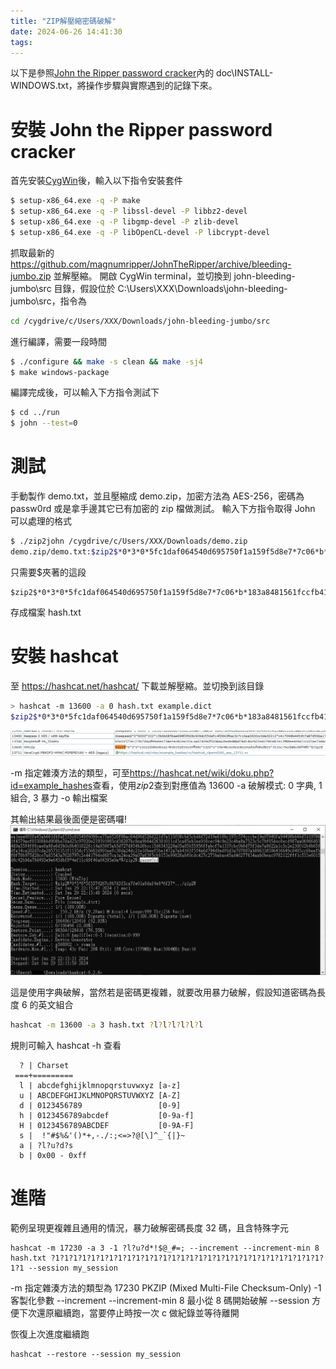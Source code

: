 ```yaml
---
title: "ZIP解壓縮密碼破解"
date: 2024-06-26 14:41:30
tags:
---
```


以下是參照[John the Ripper password cracker](https://www.openwall.com/john/)內的 doc\INSTALL-WINDOWS.txt，將操作步驟與實際遇到的記錄下來。

<!--more-->

# 安裝 John the Ripper password cracker

首先安裝[CygWin](https://cygwin.com/install.html)後，輸入以下指令安裝套件

```bash
$ setup-x86_64.exe -q -P make
$ setup-x86_64.exe -q -P libssl-devel -P libbz2-devel
$ setup-x86_64.exe -q -P libgmp-devel -P zlib-devel
$ setup-x86_64.exe -q -P libOpenCL-devel -P libcrypt-devel
```

抓取最新的 https://github.com/magnumripper/JohnTheRipper/archive/bleeding-jumbo.zip 並解壓縮。
開啟 CygWin terminal，並切換到 john-bleeding-jumbo\src 目錄，假設位於 C:\Users\XXX\Downloads\john-bleeding-jumbo\src，指令為

```bash
cd /cygdrive/c/Users/XXX/Downloads/john-bleeding-jumbo/src
```

進行編譯，需要一段時間

```bash
$ ./configure && make -s clean && make -sj4
$ make windows-package
```

編譯完成後，可以輸入下方指令測試下

```bash
$ cd ../run
$ john --test=0
```

# 測試

手動製作 demo.txt，並且壓縮成 demo.zip，加密方法為 AES-256，密碼為 passw0rd
或是拿手邊其它已有加密的 zip 檔做測試。
輸入下方指令取得 John 可以處理的格式

```bash
$ ./zip2john /cygdrive/c/Users/XXX/Downloads/demo.zip
demo.zip/demo.txt:$zip2$*0*3*0*5fc1daf064540d695750f1a159f5d8e7*7c06*b*183a8481561fccfb41176c*b331ede7817195ecf59d*$/zip2$:demo.txt:demo.zip:/cygdrive/c/Users/XXX/Downloads/demo.zip
```

只需要$夾著的這段

```
$zip2$*0*3*0*5fc1daf064540d695750f1a159f5d8e7*7c06*b*183a8481561fccfb41176c*b331ede7817195ecf59d*$/zip2$
```

存成檔案 hash.txt

# 安裝 hashcat

至 https://hashcat.net/hashcat/ 下載並解壓縮。並切換到該目錄

```bash
> hashcat -m 13600 -a 0 hash.txt example.dict
$zip2$*0*3*0*5fc1daf064540d695750f1a159f5d8e7*7c06*b*183a8481561fccfb41176c*b331ede7817195ecf59d*$/zip2$:passw0rd
```
![](/assets/zip2.png)

-m 指定雜湊方法的類型，可至<https://hashcat.net/wiki/doku.php?id=example_hashes>查看，使用$zip2$查到對應值為 13600
-a 破解模式: 0 字典, 1 組合, 3 暴力
-o 輸出檔案

其輸出結果最後面便是密碼囉!
![](/assets/hashcat.png)

這是使用字典破解，當然若是密碼更複雜，就要改用暴力破解，假設知道密碼為長度 6 的英文組合

```bash
hashcat -m 13600 -a 3 hash.txt ?l?l?l?l?l?l
```

規則可輸入 hashcat -h 查看

```
  ? | Charset
 ===+=========
  l | abcdefghijklmnopqrstuvwxyz [a-z]
  u | ABCDEFGHIJKLMNOPQRSTUVWXYZ [A-Z]
  d | 0123456789                 [0-9]
  h | 0123456789abcdef           [0-9a-f]
  H | 0123456789ABCDEF           [0-9A-F]
  s |  !"#$%&'()*+,-./:;<=>?@[\]^_`{|}~
  a | ?l?u?d?s
  b | 0x00 - 0xff
```

# 進階

範例呈現更複雜且通用的情況，暴力破解密碼長度 32 碼，且含特殊字元
```
hashcat -m 17230 -a 3 -1 ?l?u?d*!$@_#=; --increment --increment-min 8 hash.txt ?1?1?1?1?1?1?1?1?1?1?1?1?1?1?1?1?1?1?1?1?1?1?1?1?1?1?1?1?1?1?1?1 --session my_session
```
-m 指定雜湊方法的類型為 17230 PKZIP (Mixed Multi-File Checksum-Only)
-1 客製化參數
--increment --increment-min 8 最小從 8 碼開始破解
--session 方便下次還原繼續跑，當要停止時按一次 c 做紀錄並等待離開

恢復上次進度繼續跑
```
hashcat --restore --session my_session
```